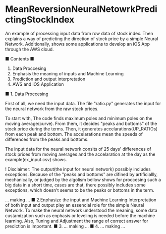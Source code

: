 # MeanReversionNeuralNetowrkPredictingStockIndex

An example of processing input data from row data of stock index. 
Then explains a way of predicting the direction of stock price by a simple Neural Network.
Additionally, shows some applications to develop an iOS App through the AWS cloud.

■ Contents ■

  1. Data Proccesing
  2. Enphasis the meaning of inputs and Machine Learning
  3. Prediction and output interpretation
  4. AWS and iOS Application

■ 1. Data Proccesing

  First of all, we need the input data. 
  The file "ratio.py" generates the input for the neural network from the raw stock prices.

   To start with, The code finds maximum poles and minimum poles on the moving average(curve). From them, it decides "peaks and bottoms" of the stock price during the terms.
   Then, it generates accelarations(UP_RATIOs) from each peak and bottom. The accelarations mean the speeds of differences from the peaks and bottoms.
   
   The input data for the neural network consits of 25 days' differences of stock prices from moving averages and the accelaration at the day as the example(ex_input.csv) shows.
   
! Disclaimer: The output(the input for neural network) possibly includes exceptions.
              Because of the "peaks and bottoms" are difined by artificiallly, mechanically, or judged by the algolism bellow shows for proccesing such a  big data in a short time, cases are that, there possibly includes some exceptions, which doesn't seems to be the peaks or bottoms in the term.



... making ...
■ 2.Enphasize the input and Machine Learning
 Interpretation of both input and output play an essencial role for the simple Neural Network. To make the neural network understood the meaning, some data custamization such as enphasis or leveling is needed before the machine learning.
 Also, Tuning and Adjustment the range of correct answer for prediction is important.
■ 3. ... making ...
■ 4. ... making ...

